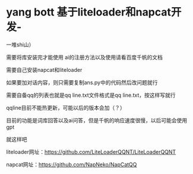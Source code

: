 # yang bott 基于liteloader和napcat开发-
一堆shi山）


需要将库安装完才能使用
ai的注册方法以及使用请看百度千帆的文档


需要自己安装napcat和liteloader


如果要加对话内容，则只需要复制ans.py中的代码然后改问题就行


需要自备qq的列表也就是qq line.txt文件格式是qq line.txt，按这样写就行


qqline目前不能热更新，可能以后的版本会加（？）


目前的功能是词库回答以及ai问答，但是千帆的响应速度很慢，以后可能会使用gpt


就这样吧


liteloader网址：https://github.com/LiteLoaderQQNT/LiteLoaderQQNT


napcat网址：https://github.com/NapNeko/NapCatQQ
